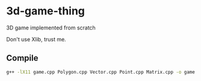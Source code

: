 # 3d-game-thing
3D game implemented from scratch

Don't use Xlib, trust me.

## Compile

```bash
g++ -lX11 game.cpp Polygon.cpp Vector.cpp Point.cpp Matrix.cpp -o game
```
